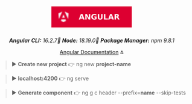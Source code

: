<div align="center">

# ![Angular](ng.svg)

_**Angular CLI:** 16.2.7🔺 **Node:** 18.19.0🔺 **Package Manager:** npm 9.8.1_

[Angular Documentation](https://angular.io/guide/cheatsheet)
⁂

</div>

> ▶ **Create new project** 👉 ng new **project-name**

> ▶ **localhost:4200** 👉 ng serve

> ▶ **Generate component** 👉 ng g c header --prefix=**name** --skip-tests

